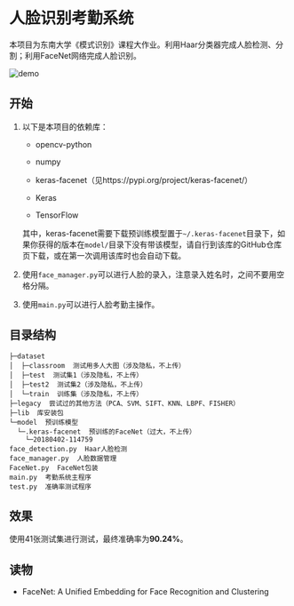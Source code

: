 # 人脸识别考勤系统

本项目为东南大学《模式识别》课程大作业。利用Haar分类器完成人脸检测、分割；利用FaceNet网络完成人脸识别。

<img src="http://zxuuu.tech:8008/share/static/face_demo.png" alt="demo" />

## 开始

1. 以下是本项目的依赖库：

   - opencv-python

   - numpy

   - keras-facenet（见https://pypi.org/project/keras-facenet/）

   - Keras

   - TensorFlow

   
	其中，keras-facenet需要下载预训练模型置于`~/.keras-facenet`目录下，如果你获得的版本在`model/`目录下没有带该模型，请自行到该库的GitHub仓库页下载，或在第一次调用该库时也会自动下载。
	
2. 使用`face_manager.py`可以进行人脸的录入，注意录入姓名时，之间不要用空格分隔。

3. 使用`main.py`可以进行人脸考勤主操作。

## 目录结构

```
├─dataset
│  ├─classroom  测试用多人大图（涉及隐私，不上传）
│  ├─test  测试集1（涉及隐私，不上传）
│  ├─test2  测试集2（涉及隐私，不上传）
│  └─train  训练集（涉及隐私，不上传）
├─legacy  尝试过的其他方法（PCA、SVM、SIFT、KNN、LBPF、FISHER）
├─lib  库安装包
└─model  预训练模型
  └─.keras-facenet  预训练的FaceNet（过大，不上传）
    └─20180402-114759
face_detection.py  Haar人脸检测
face_manager.py  人脸数据管理
FaceNet.py  FaceNet包装
main.py  考勤系统主程序
test.py  准确率测试程序
```

## 效果

使用41张测试集进行测试，最终准确率为**90.24%**。

## 读物

- FaceNet: A Unified Embedding for Face Recognition and Clustering

